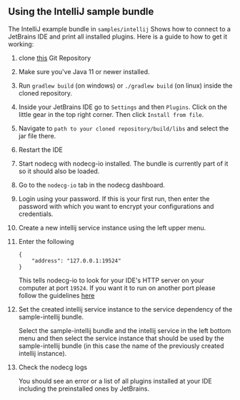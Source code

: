 ## Using the IntelliJ sample bundle

The IntelliJ example bundle in `samples/intellij` Shows how to connect to a JetBrains IDE and print all installed plugins. Here is a guide to how to get it working:

1. clone [this](https://github.com/noeppi-noeppi/nodecg-io-intellij) Git Repository

2. Make sure you've Java 11 or newer installed.

3. Run `gradlew build` (on windows) or `./gradlew build` (on linux) inside the cloned repository.

4. Inside your JetBrains IDE go to `Settings` and then `Plugins`. Click on the little gear in the top right corner. Then click `Install from file`.

5. Navigate to `path to your cloned repository/build/libs` and select the jar file there.

6. Restart the IDE

7. Start nodecg with nodecg-io installed. The bundle is currently part of it so it should also be loaded.

8. Go to the `nodecg-io` tab in the nodecg dashboard.

9. Login using your password. If this is your first run, then enter the password with which you want to encrypt your configurations and credentials.

10. Create a new intellij service instance using the left upper menu.

11. Enter the following

    ```
    {
        "address": "127.0.0.1:19524"
    }
    ```

    This tells nodecg-io to look for your IDE's HTTP server on your computer at port `19524`. If you want it to run on another port please follow the guidelines [here](https://github.com/noeppi-noeppi/nodecg-io-intellij/blob/master/README.md)

12. Set the created intellij service instance to the service dependency of the sample-intellij bundle.

    Select the sample-intellij bundle and the intellij service in the left bottom menu and then select the service instance that should be used by the sample-intellij bundle (in this case the name of the previously created intellij instance).

13. Check the nodecg logs

    You should see an error or a list of all plugins installed at your IDE including the preinstalled ones by JetBrains.

